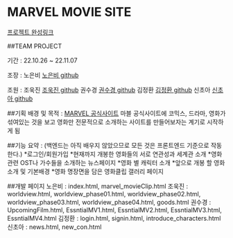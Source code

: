 # MARVEL MOVIE SITE
[프로젝트 완성링크](https://eunbiro.github.io/team4_mini/)

##TEAM PROJECT

기간 : 22.10.26 ~ 22.11.07

조장 : 
노은비 [노은비 github](https://github.com/eunbiro)

조원 : 
조욱진 [조욱진 github](https://github.com/Ukzi)
권수경 [권수경 github](https://github.com/rosencrantz96)
김정환 [김정환 github](https://github.com/andy981217)
신초아 [신초아 github](https://github.com/chdk0842)

##기획 배경 및 목적 :
[MARVEL 공식사이트](https://www.marvel.com/) 마블 공식사이트에 코믹스, 드라마, 영화가 섞여있는 것을 보고 영화만 전문적으로 소개하는 사이트를 만들어보자는 계기로 시작하게 됨

##기능 요약 : 
(백엔드는 아직 배우지 않았으므로 모든 것은 프론트엔드 기준으로 작동한다.)
*로그인/회원가입
*현재까지 개봉한 영화들의 서로 연관성과 세계관 소개
*영화 관련 OST나 가수들을 소개하는 뉴스페이지
*영화 별 캐릭터 소개
*앞으로 개봉 할 영화소개 및 기본배경
*영화 명장면을 담은 영화클립 갤러리 페이지

##개발 페이지
노은비 : index.html, marvel_movieClip.html
조욱진 : worldview.html, worldview_phase01.html, worldview_phase02.html, worldview_phase03.html, worldview_phase04.html, goods.html
권수경 : UpcomingFilm.html, EssntialMV1.html, EssntialMV2.html, EssntialMV3.html, EssntialMV4.html
김정환 : login.html, signin.html, introduce_characters.html
신초아 : news.html, new_con.html

